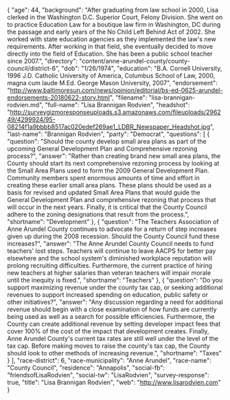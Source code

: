 {
  "age": 44,
  "background": "After graduating from law school in 2000, Lisa clerked in the Washington D.C. Superior Court, Felony Division. She went on to practice Education Law for a boutique law firm in Washington, DC during the passage and early years of the No Child Left Behind Act of 2002. She worked with state education agencies as they implemented the law's new requirements. After working in that field, she eventually decided to move directly into the field of Education. She has been a public school teacher since 2007.",
  "directory": "content/anne-arundel-county/county-council/district-6",
  "dob": "1/26/1974",
  "education": "B.A. Cornell University, 1996 J.D. Catholic University of America, Columbus School of Law, 2000, magna cum laude M.Ed. George Mason University, 2007",
  "endorsement": "http://www.baltimoresun.com/news/opinion/editorial/bs-ed-0625-arundel-endorsements-20180622-story.html",
  "filename": "lisa-brannigan-rodvien.md",
  "full-name": "Lisa Brannigan Rodvien",
  "headshot": "http://surveygizmoresponseuploads.s3.amazonaws.com/fileuploads/296249/4299924/95-08214f1a9bbbb8517ac020edef269ae1_LDBR_Newspaper_Headshot.jpg",
  "last-name": "Brannigan Rodvien",
  "party": "Democrat",
  "questions": [
    {
      "question": "Should the county develop small area plans as part of the upcoming General Development Plan and Comprehensive rezoning process?",
      "answer": "Rather than creating brand new small area plans, the County should start its next comprehensive rezoning process by looking at the Small Area Plans used to form the 2009 General Development Plan. Community members spent enormous amounts of time and effort in creating these earlier small area plans. These plans should be used as a basis for revised and updated Small Area Plans that would guide the General Development Plan and comprehensive rezoning that process that will occur in the next years. Finally, it is critical that the County Council adhere to the zoning designations that result from the process.",
      "shortname": "Development"
    },
    {
      "question": "The Teachers Association of Anne Arundel County continues to advocate for a return of step increases given up during the 2008 recession. Should the County Council fund these increases?",
      "answer": "The Anne Arundel County Council needs to fund teachers' lost steps. Teachers will continue to leave AACPS for better pay elsewhere and the school system's diminished workplace reputation will prolong recruiting difficulties. Furthermore, the current practice of hiring new teachers at higher salaries than veteran teachers will impair morale until the inequity is fixed.",
      "shortname": "Teachers"
    },
    {
      "question": "Do you support maximizing revenue under the county tax cap, or seeking additional revenues to support increased spending on education, public safety or other initiatives?",
      "answer": "Any discussion regarding a need for additional revenue should begin with a close examination of how funds are currently being used as well as a search for possible efficiencies. Furthermore, the County can create additional revenue by setting developer impact fees that cover 100% of the cost of the impact that development creates. Finally, Anne Arundel County's current tax rates are still well under the level of the tax cap. Before making moves to raise the county's tax cap, the County should look to other methods of increasing revenue.",
      "shortname": "Taxes"
    }
  ],
  "race-district": 6,
  "race-municipality": "Anne Arundel",
  "race-name": "County Council",
  "residence": "Annapolis",
  "social-fb": "friendsofLisaRodvien",
  "social-tw": "LisaRodvien",
  "survey-response": true,
  "title": "Lisa Brannigan Rodvien",
  "web": "http://www.lisarodvien.com"
}
